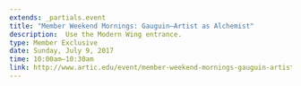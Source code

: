 ```yaml
---
extends: _partials.event
title: "Member Weekend Mornings: Gauguin―Artist as Alchemist"
description:  Use the Modern Wing entrance. 
type: Member Exclusive
date: Sunday, July 9, 2017
time: 10:00am–10:30am
link: http://www.artic.edu/event/member-weekend-mornings-gauguin-artist-alchemist
---
```

